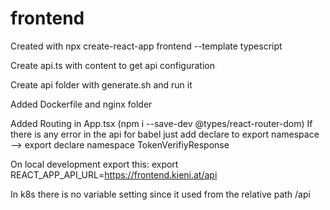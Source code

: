 # frontend

Created with npx create-react-app frontend --template typescript

Create api.ts with content to get api configuration

Create api folder with generate.sh and run it

Added Dockerfile and nginx folder

Added Routing in App.tsx (npm i --save-dev @types/react-router-dom)
If there is any error in the api for babel just add declare to export namespace --> export declare namespace TokenVerifiyResponse


On local development export this: export REACT_APP_API_URL=https://frontend.kieni.at/api

In k8s there is no variable setting since it used from the relative path /api